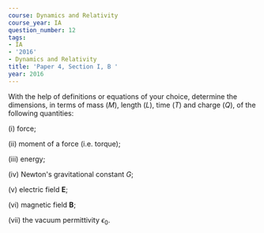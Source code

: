 ```yaml
---
course: Dynamics and Relativity
course_year: IA
question_number: 12
tags:
- IA
- '2016'
- Dynamics and Relativity
title: 'Paper 4, Section I, B '
year: 2016
---
```




With the help of definitions or equations of your choice, determine the dimensions, in terms of mass $(M)$, length $(L)$, time $(T)$ and charge $(Q)$, of the following quantities:

(i) force;

(ii) moment of a force (i.e. torque);

(iii) energy;

(iv) Newton's gravitational constant $G$;

(v) electric field $\mathbf{E}$;

(vi) magnetic field $\mathbf{B}$;

(vii) the vacuum permittivity $\epsilon_{0}$.